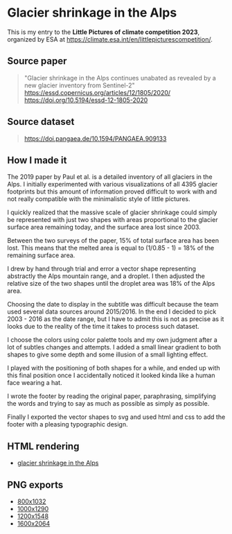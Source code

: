 # Glacier shrinkage in the Alps

This is my entry to the **Little Pictures of climate competition 2023**, organized
by ESA at https://climate.esa.int/en/littlepicturescompetition/.

## Source paper

> "Glacier shrinkage in the Alps continues unabated as revealed by a new glacier inventory from Sentinel-2"  
> https://essd.copernicus.org/articles/12/1805/2020/  
> https://doi.org/10.5194/essd-12-1805-2020

## Source dataset

> https://doi.pangaea.de/10.1594/PANGAEA.909133

## How I made it

The 2019 paper by Paul et al. is a detailed inventory of all glaciers in the
Alps.
I initially experimented with various visualizations of all 4395 glacier
footprints but this amount of information proved difficult to work with and not
really compatible with the minimalistic style of little pictures.

I quickly realized that the massive scale of glacier shrinkage could simply be 
represented with just two shapes with areas proportional to the glacier surface
area remaining today, and the surface area lost since 2003.

Between the two surveys of the paper, 15% of total surface area has been lost.
This means that the melted area is equal to (1/0.85 - 1)  = 18% of the
remaining surface area.

I drew by hand through trial and error a vector shape representing abstractly
the Alps mountain range, and a droplet.
I then adjusted the relative size of the two shapes until the droplet area was
18% of the Alps area.

Choosing the date to display in the subtitle was difficult because the team used
several data sources around 2015/2016.
In the end I decided to pick 2003 - 2016 as the date range, but I have to admit
this is not as precise as it looks due to the reality of the time it takes to
process such dataset.

I choose the colors using color palette tools and my own judgment after a lot of
subtles changes and attempts.  I added a small linear gradient to both shapes to
give some depth and some
illusion of a small lighting effect.

I played with the positioning of both shapes for a while, and ended up with this
final position once I accidentally noticed it looked kinda like a human face wearing a hat.

I wrote the footer by reading the original paper, paraphrasing, simplifying the
words and trying to say as much as possible as simply as possible.

Finally I exported the vector shapes to svg and used html and css to add the
footer with a pleasing typographic design.

## HTML rendering

* [glacier shrinkage in the Alps](index.html)

## PNG exports

* [800x1032](esalp-glacier-shrinkage-alps-800x1032.png)
* [1000x1290](esalp-glacier-shrinkage-alps-1000x1290.png)
* [1200x1548](esalp-glacier-shrinkage-alps-1200x1548.png)
* [1600x2064](esalp-glacier-shrinkage-alps-1600x2064.png)

